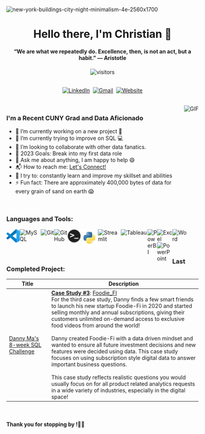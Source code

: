   <!-- [![Matrix SVG](https://raw.githubusercontent.com/rodrigograca31/rodrigograca31/master/matrix.svg)](https://www.youtube.com/watch?v=SDkAGkd4NLc) -->
<!-- cyberpunk ![bc87e5124f8d2cfe810d403adc96ad01](https://user-images.githubusercontent.com/103148784/228347853-6f82750e-f4ce-4cbb-b419-aabd1def69d9.gif) -->
<!-- ![nyc](https://user-images.githubusercontent.com/103148784/228350087-8d9b3704-1521-45b9-ae68-ff505fe3e0ec.gif) -->
![new-york-buildings-city-night-minimalism-4e-2560x1700](https://user-images.githubusercontent.com/103148784/228442039-9358206b-686f-4ec5-8780-c82194dd2d3d.jpg)
<p>
  <h1 align="center"><b>Hello there, I'm Christian 👋</b></h1>
</p>

<p>
  <h4 align="center"><b>“We are what we repeatedly do. Excellence, then, is not an act, but a habit.” ― Aristotle</b></h4>
</p>

<p align="center">
    <img align="center" alt="visitors" src="https://komarev.com/ghpvc/?username=chrisf03" />
</p>

<p align="center">
<br>
<!-- <a href="https://www.facebook.com/smarty.saisumanth"><img src="https://img.shields.io/badge/facebook-%231877F2.svg?&style=for-the-badge&logo=facebook&logoColor=white" alt="Facebook" /></a>&nbsp; --> 
<!-- <a href="https://instagram.com/the.cs.geek?igshid=1mamru7aa53b2"><img src="https://img.shields.io/badge/instagram-%23E4405F.svg?&style=for-the-badge&logo=instagram&logoColor=white" alt="Instagram" /></a>&nbsp; -->
<a href="https://www.linkedin.com/in/chrisf03"><img src="https://img.shields.io/badge/linkedin-%230077B5.svg?&style=for-the-badge&logo=linkedin&logoColor=white" alt="LinkedIn" /></a>&nbsp;
<a href="mailto:fernandez.christian13@gmail.com"><img src="https://img.shields.io/badge/gmail-%23D14836.svg?&style=for-the-badge&logo=google&logoColor=white" alt="Gmail"/></a>&nbsp;
<a href="https://chrisf03.github.io/"><img alt="Website" src="https://img.shields.io/badge/Portfolio-lightblue.svg?&style=for-the-badge&logo=github&logoColor=black"></a>
</p>

<br>

<img align="right" height="270px" alt="GIF" src="https://i.pinimg.com/originals/e4/26/70/e426702edf874b181aced1e2fa5c6cde.gif" />

### I'm a Recent CUNY Grad and Data Aficionado
- 🔭 I’m currently working on a new project 🚧
- 🌱 I’m currently trying to improve on SQL 💻
- 👯 I’m looking to collaborate with other data fanatics. 
- 🥅 2023 Goals: Break into my first data role 
- 💬 Ask me about anything, I am happy to help :smile:
- 📬 How to reach me: [Let's Connect!](https://www.linkedin.com/in/chrisf03/)
- 🧗 I try to: constantly learn and improve my skillset and abilities
- ⚡ Fun fact: There are approximately 400,000 bytes of data for every grain of sand on earth 😱

<br>

### Languages and Tools: 

<img align="left" alt="Visual Studio Code" width="35px" src="https://raw.githubusercontent.com/github/explore/80688e429a7d4ef2fca1e82350fe8e3517d3494d/topics/visual-studio-code/visual-studio-code.png" />
<!-- <img align="left" alt="SQL" width="85px" src="https://cdn.svgporn.com/logos/sqlite.svg" /> -->
<img align="left" alt="MySQL" width="55px" src="https://cdn.svgporn.com/logos/mysql.svg" />
<img align="left" alt="Git" width="35px" src="https://cdn.svgporn.com/logos/git-icon.svg" />
<img align="left" alt="GitHub" width="35px" src="https://cdn-icons-png.flaticon.com/512/25/25231.png" />
<img align="left" alt="Terminal" width="35px" src="https://raw.githubusercontent.com/github/explore/80688e429a7d4ef2fca1e82350fe8e3517d3494d/topics/terminal/terminal.png" />
<img align="left" alt="Python" width="45px" src="https://raw.githubusercontent.com/github/explore/80688e429a7d4ef2fca1e82350fe8e3517d3494d/topics/python/python.png" />
<img align="left" alt="Streamlit" width="60px" src="https://streamlit.io/images/brand/streamlit-mark-color.svg"
<img align="left" alt="Tableau" width="35px" src="https://i.postimg.cc/mDbptxvS/62e14245eb4d9a9dc054c181.png" />
<img align="left" alt="Tableau" width="70px" src="https://i.postimg.cc/mDbptxvS/62e14245eb4d9a9dc054c181.png" />
<img align="left" alt="PowerBI" width="25px" src="https://cdn.svgporn.com/logos/microsoft-power-bi.svg" />
<img align="left" alt="Excel" width="40px" src="https://upload.wikimedia.org/wikipedia/commons/thumb/3/34/Microsoft_Office_Excel_%282019%E2%80%93present%29.svg/2203px-Microsoft_Office_Excel_%282019%E2%80%93present%29.svg.png" />
<img align="left" alt="Word" width="40px" src="https://upload.wikimedia.org/wikipedia/commons/thumb/f/fd/Microsoft_Office_Word_%282019%E2%80%93present%29.svg/1101px-Microsoft_Office_Word_%282019%E2%80%93present%29.svg.png" />
<img align="left" alt="PowerPoint" width="40px" src="https://upload.wikimedia.org/wikipedia/commons/thumb/0/0d/Microsoft_Office_PowerPoint_%282019%E2%80%93present%29.svg/640px-Microsoft_Office_PowerPoint_%282019%E2%80%93present%29.svg.png" />
<!-- <img align="left" alt="Pt" width="40px" src="https://i.postimg.cc/mDbptxvS/62e14245eb4d9a9dc054c181.png" /> -->
<br>
<br>
<br>

<h3 align="left"><b>Last Completed Project: </b></h4>

|Title|Description|
|-----|-----------|
|[Danny Ma's 8-week SQL Challenge](https://github.com/ChrisF03/Danny-Ma-SQL-Case-Studies-)|<ins>**Case Study #3**</ins>: <ins>Foodie_FI</ins><br> For the third case study, Danny finds a few smart friends to launch his new startup Foodie-Fi in 2020 and started selling monthly and annual subscriptions, giving their customers unlimited on-demand access to exclusive food videos from around the world!<br><br>Danny created Foodie-Fi with a data driven mindset and wanted to ensure all future investment decisions and new features were decided using data. This case study focuses on using subscription style digital data to answer important business questions.<br><br> This case study reflects realistic questions you would usually focus on for all product related analytics requests in a wide variety of industries, especially in the digital space!

<br>
<h4 align="left">Thank you for stopping by !🙏🏼</h4>
<!-- ⭐️ From [Christian](https://github.com/chrisf03) -->

<!-- <h1 align="center">Hi 👋, I'm Christian</h1>
<h3 align="center">A passionate data enthusiast from Brooklyn, NY</h3>

<p align="left"> <img src="https://komarev.com/ghpvc/?username=chrisf03&label=Profile%20views&color=0e75b6&style=flat" alt="chrisf03" /> </p>

- 🔭 I’m currently working on [this project](google.com)

<h3 align="left">Connect with me:</h3>
<p align="left">
</p>

<h3 align="left">Languages and Tools:</h3>
<p align="left"> <a href="https://www.mysql.com/" target="_blank" rel="noreferrer"> <img src="https://raw.githubusercontent.com/devicons/devicon/master/icons/mysql/mysql-original-wordmark.svg" alt="mysql" width="40" height="40"/> </a> <a href="https://pandas.pydata.org/" target="_blank" rel="noreferrer"> <img src="https://raw.githubusercontent.com/devicons/devicon/2ae2a900d2f041da66e950e4d48052658d850630/icons/pandas/pandas-original.svg" alt="pandas" width="40" height="40"/> </a> <a href="https://www.python.org" target="_blank" rel="noreferrer"> <img src="https://raw.githubusercontent.com/devicons/devicon/master/icons/python/python-original.svg" alt="python" width="40" height="40"/> </a> <a href="https://scikit-learn.org/" target="_blank" rel="noreferrer"> <img src="https://upload.wikimedia.org/wikipedia/commons/0/05/Scikit_learn_logo_small.svg" alt="scikit_learn" width="40" height="40"/> </a> <a href="https://seaborn.pydata.org/" target="_blank" rel="noreferrer"> <img src="https://seaborn.pydata.org/_images/logo-mark-lightbg.svg" alt="seaborn" width="40" height="40"/> </a> <a href="https://www.sqlite.org/" target="_blank" rel="noreferrer"> <img src="https://www.vectorlogo.zone/logos/sqlite/sqlite-icon.svg" alt="sqlite" width="40" height="40"/> </a> </p>

<p>&nbsp;<img align="center" src="https://github-readme-stats.vercel.app/api?username=chrisf03&hide=issues,prs,contribs&show_icons=true&locale=en" alt="chrisf03" /></p>

<p><img align="center" src="https://github-readme-streak-stats.herokuapp.com/?user=chrisf03&" alt="chrisf03" /></p> -->




<!-- Vistor Count <br> -->
<!-- ![Visitor Count](https://profile-counter.glitch.me/chrisf03/count.svg) -->



<!-- GitHub Streak Stats -->
<!-- [![GitHub Streak](https://github-readme-streak-stats.herokuapp.com?user=ChrisF03&theme=tokyonight&fire=EB5454)](https://git.io/streak-stats) -->









<!--
**ChrisF03/ChrisF03** is a ✨ _special_ ✨ repository because its `README.md` (this file) appears on your GitHub profile.

Here are some ideas to get you started:

- 🔭 I’m currently working on ...
- 🌱 I’m currently learning ...
- 👯 I’m looking to collaborate on ...
- 🤔 I’m looking for help with ...
- 💬 Ask me about ...
- 📫 How to reach me: ...
- 😄 Pronouns: ...
- ⚡ Fun fact: ...
--> 
